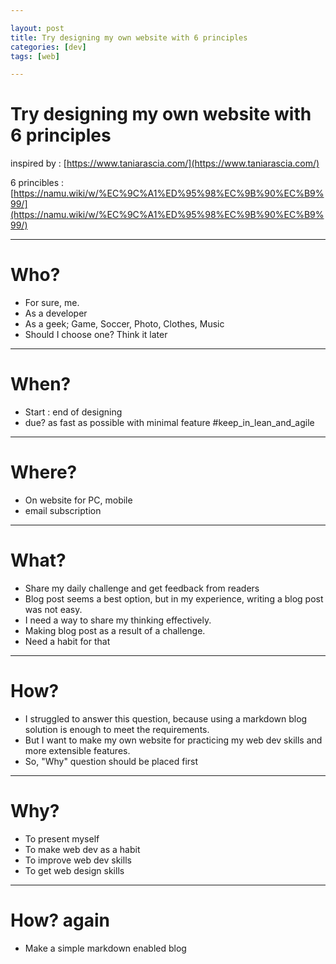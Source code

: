 ```yaml
---

layout: post
title: Try designing my own website with 6 principles
categories: [dev]
tags: [web]

---
```


# Try designing my own website with 6 principles

inspired by : [https://www.taniarascia.com/](https://www.taniarascia.com/)

6 princibles : [https://namu.wiki/w/%EC%9C%A1%ED%95%98%EC%9B%90%EC%B9%99/](https://namu.wiki/w/%EC%9C%A1%ED%95%98%EC%9B%90%EC%B9%99/)

---
# Who?

- For sure, me.
- As a developer
- As a geek; Game, Soccer, Photo, Clothes, Music
- Should I choose one? Think it later

---
# When?

- Start : end of designing
- due? as fast as possible with minimal feature #keep_in_lean_and_agile

---
# Where?

- On website for PC, mobile
- email subscription

---
# What?

- Share my daily challenge and  get feedback from readers
- Blog post seems a best option, but in my experience, writing  a blog post was not easy.
- I need a way to share my thinking effectively.
- Making blog post as a result of a challenge.
- Need a habit for that

---
# How?

- I struggled to answer this question, because using a markdown blog solution is enough to meet the requirements.
- But I want to make my own website for practicing my web dev skills and more extensible features.
- So, "Why" question should be placed first


---
# Why?

- To present myself
- To make web dev as a habit
- To improve web dev skills
- To get web design skills

---
# How? again

- Make a simple markdown enabled blog